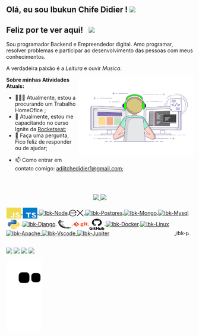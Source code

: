 ## Olá, eu sou Ibukun Chife Didier ! <img src="https://media.giphy.com/media/hvRJCLFzcasrR4ia7z/giphy.gif" width="25px">


## Feliz por te ver aqui! &nbsp; ![](https://visitor-badge.glitch.me/badge?page_id=IbukunChife.IbukunChife)

Sou programador Backend e Empreendedor digital. Amo programar, resolver problemas e
participar ao desenvolvimento das pessoas com meus conhecimentos.

A verdadeira paixão é a *Leitura* e ouvir *Musica*.

<img align="right" alt="GIF" src="https://github.com/IbukunChife/IbukunChife/blob/main/coding.gif?raw=true" width="308" height="218" />

**Sobre minhas Atividades Atuais:**

- 👨🏻‍💻 Atualmente, estou a procurando um Trabalho HomeOfice ;
- 🚀 Atualmente, estou me capacitando no curso Ignite da [Rocketseat](https://app.rocketseat.com.br/me/ibukun-chife-didier-ibk_akaigen-1573552496);
- 💬 Faça uma pergunta, Fico feliz de responder ou de ajudar;
<!-- - 📝 I regulary write articles on [medium](https://gapur-kassym.medium.com); -->
- 📫 Como entrar em contato comigo: adjitchedidier1@gmail.com;
<!-- - 📝 [Curriculo](). -->
</br>

##
<div align="center">
  <a href="https://github.com/IbukunChife">
  <img height="180em" src="https://github-readme-stats.vercel.app/api?username=IbukunChife&show_icons=false&theme=dark&include_all_commits=true&count_private=true"/>
  <img height="180em" src="https://github-readme-stats.vercel.app/api/top-langs/?username=IbukunChife&layout=compact&langs_count=7&theme=dark"/>
</div>
  <div style="display: inline_block"><br>
  <img align="center" alt="Ibk-Js" height="30" width="40" src="https://raw.githubusercontent.com/devicons/devicon/master/icons/javascript/javascript-plain.svg">
  <img align="center" alt="Ibk-Ts" height="30" width="40" src="https://raw.githubusercontent.com/devicons/devicon/master/icons/typescript/typescript-plain.svg">
  <img align="center" alt="Ibk-Node" height="30" width="40" src="https://cdn.jsdelivr.net/gh/devicons/devicon/icons/nodejs/nodejs-plain.svg">
  <img align="center" alt="Ibk-Express" height="30" width="40" src="https://github.com/devicons/devicon/blob/master/icons/express/express-original.svg">
  <img align="center" alt="Ibk-Postgres" height="30" width="40" src="https://cdn.jsdelivr.net/gh/devicons/devicon/icons/postgresql/postgresql-plain-wordmark.svg">
  <img align="center" alt="Ibk-Mongo" height="30" width="40" src="https://cdn.jsdelivr.net/gh/devicons/devicon/icons/mongodb/mongodb-original-wordmark.svg">
  <img align="center" alt="Ibk-Mysql" height="30" width="40" src="https://cdn.jsdelivr.net/gh/devicons/devicon/icons/mysql/mysql-original-wordmark.svg">
  <img align="center" alt="Ibk-Python" height="30" width="40" src="https://raw.githubusercontent.com/devicons/devicon/master/icons/python/python-original.svg">
  <img align="center" alt="Ibk-Django" height="30" width="40" src="https://cdn.jsdelivr.net/gh/devicons/devicon/icons/django/django-original.svg">
  <img align="center" alt="Ibk-Flask" height="30" width="40" src="https://github.com/devicons/devicon/blob/master/icons/flask/flask-original.svg">
  <img align="center" alt="Ibk-git" height="30" width="40" src="https://github.com/devicons/devicon/blob/master/icons/git/git-plain-wordmark.svg">
  <img align="center" alt="Ibk-github" height="30" width="40" src="https://github.com/devicons/devicon/blob/master/icons/github/github-original-wordmark.svg">
  <img align="center" alt="Ibk-Docker" height="30" width="40" src="https://cdn.jsdelivr.net/gh/devicons/devicon/icons/docker/docker-original.svg">
  <img align="center" alt="Ibk-Linux" height="30" width="40" src="https://cdn.jsdelivr.net/gh/devicons/devicon/icons/linux/linux-original.svg">
  <img align="center" alt="Ibk-Apache" height="30" width="40" src="https://cdn.jsdelivr.net/gh/devicons/devicon/icons/apache/apache-original-wordmark.svg">
  <img align="center" alt="Ibk-Vscode" height="30" width="40" src="https://cdn.jsdelivr.net/gh/devicons/devicon/icons/vscode/vscode-original-wordmark.svg">
  <img align="center" alt="Ibk-Jupiter" height="30" width="40" src="https://cdn.jsdelivr.net/gh/devicons/devicon/icons/jupyter/jupyter-original-wordmark.svg">
    
  <img align="right" alt="Ibk-pic" height="100" style="border-radius:50%;" src="https://cdn.discordapp.com/attachments/774654156647563316/918707215844646952/image0.jpg">
</div>

##

<div>
   <a href="https://t.me/Ibk_Akaigen" target="_blank"><img src="https://img.shields.io/badge/Telegram-2CA5E0?style=for-the-badge&logo=telegram&logoColor=white" target="_blank"></a> 
   <a href = "mailto:adjitchedidier1@gmail.com"><img src="https://img.shields.io/badge/-Gmail-%23333?style=for-the-badge&logo=gmail&logoColor=white" target="_blank"></a>
   <a href="https://www.linkedin.com/in/ibukun-chife-didier-748744bb/" target="_blank"><img src="https://img.shields.io/badge/-LinkedIn-%230077B5?style=for-the-badge&logo=linkedin&logoColor=white" target="_blank"></a> 
  <a href="https://app.rocketseat.com.br/me/ibukundidier" target="_blank"><img src="https://img.shields.io/badge/-Rocketseat-blueviolet" target="_blank"></a> 
  
  ![Snake animation](https://github.com/IbukunChife/Ibukun_Didier/blob/output/github-contribution-grid-snake.svg)
  
</div>
  
  
  
  
